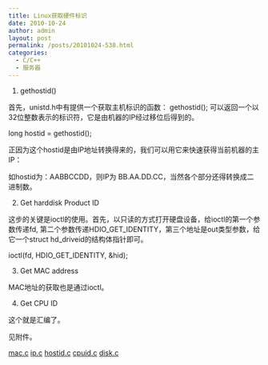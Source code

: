 ```yaml
---
title: Linux获取硬件标识
date: 2010-10-24
author: admin
layout: post
permalink: /posts/20101024-538.html
categories:
  - C/C++
  - 服务器
---
```

1. gethostid()

首先，unistd.h中有提供一个获取主机标识的函数： gethostid(); 可以返回一个以32位整数表示的标识符，它是由机器的IP经过移位后得到的。

long hostid = gethostid();

正因为这个hostid是由IP地址转换得来的，我们可以用它来快速获得当前机器的主IP：

如hostid为：AABBCCDD，则IP为 BB.AA.DD.CC，当然各个部分还得转换成二进制数。

2. Get harddisk Product ID

这步的关键是ioctl的使用。首先，以只读的方式打开硬盘设备，给ioctl的第一个参数传递fd, 第二个参数传递HDIO\_GET\_IDENTITY，第三个地址是out类型参数，给它一个struct hd_driveid的结构体指针即可。

ioctl(fd, HDIO\_GET\_IDENTITY, &hid);

3. Get MAC address

MAC地址的获取也是通过ioctl。

4. Get CPU ID

这个就是汇编了。

见附件。

[mac.c][1] [ip.c][2] [hostid.c][3] [cpuid.c][4] [disk.c][5]

 [1]: /uploads/2010/10/mac.c
 [2]: /uploads/2010/10/ip.c
 [3]: /uploads/2010/10/hostid.c
 [4]: /uploads/2010/10/cpuid.c
 [5]: /uploads/2010/10/disk.c